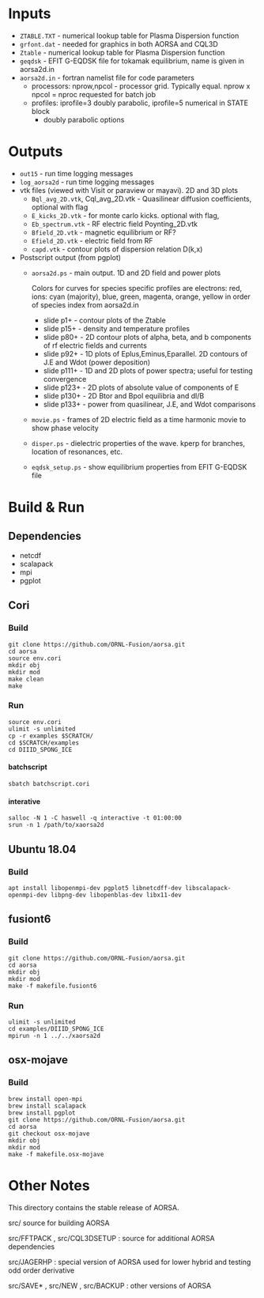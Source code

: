 # Inputs
  - `ZTABLE.TXT` - numerical lookup table for Plasma Dispersion function 
  - `grfont.dat` - needed for graphics in both AORSA and CQL3D
  - `Ztable` - numerical lookup table for Plasma Dispersion function
  - `geqdsk` - EFIT G-EQDSK file for tokamak equilibrium, name is given in aorsa2d.in
  - `aorsa2d.in` - fortran namelist file for code parameters
    + processors: nprow,npcol - processor grid. Typically equal. nprow x npcol = nproc requested for batch job
    + profiles: iprofile=3 doubly parabolic, iprofile=5 numerical in STATE block
      - doubly parabolic options

# Outputs
  - `out15` - run time logging messages
  - `log_aorsa2d` - run time logging messages
  - vtk files (viewed with Visit or paraview or mayavi). 2D and 3D plots
    - `Bql_avg_2D.vtk`, Cql_avg_2D.vtk - Quasilinear diffusion coefficients, optional with flag
    - `E_kicks_2D.vtk` - for monte carlo kicks. optional with flag, 
    - `Eb_spectrum.vtk` - RF electric field Poynting_2D.vtk
    - `Bfield_2D.vtk` - magnetic equilibrium or RF?
    - `Efield_2D.vtk`  - electric field from RF 
    - `capd.vtk` - contour plots of dispersion relation D(k,x)
  - Postscript output (from pgplot)
    - `aorsa2d.ps` - main output. 1D and 2D field and power plots
    
      Colors for curves for species specific profiles are electrons: red, ions: cyan (majority), blue, green, magenta, orange, yellow 
      in order of species index from aorsa2d.in
      + slide p1+  - contour plots of the Ztable
      + slide p15+ - density and temperature profiles
      + slide p80+ - 2D contour plots of alpha, beta, and b components of rf electric fields and currents
      + slide p92+ - 1D plots of Eplus,Eminus,Eparallel. 2D contours of J.E and Wdot (power deposition)
      + slide p111+ - 1D and 2D plots of power spectra; useful for testing convergence
      + slide p123+ - 2D plots of absolute value of components of E
      + slide p130+ - 2D Btor and Bpol equilibria and dl/B
      + slide p133+ - power from quasilinear, J.E, and Wdot comparisons
    - `movie.ps` - frames of 2D electric field as a time harmonic movie to show phase velocity
    - `disper.ps` - dielectric properties of the wave. kperp for branches, location of resonances, etc.
    - `eqdsk_setup.ps` - show equilibrium properties from EFIT G-EQDSK file
  
# Build & Run
## Dependencies

* netcdf
* scalapack
* mpi
* pgplot

## Cori
### Build
```
git clone https://github.com/ORNL-Fusion/aorsa.git
cd aorsa
source env.cori
mkdir obj
mkdir mod
make clean
make
```
### Run
```
source env.cori
ulimit -s unlimited
cp -r examples $SCRATCH/
cd $SCRATCH/examples
cd DIIID_SPONG_ICE
```
#### batchscript
```
sbatch batchscript.cori
```
#### interative
```
salloc -N 1 -C haswell -q interactive -t 01:00:00
srun -n 1 /path/to/xaorsa2d
```

## Ubuntu 18.04
### Build
```
apt install libopenmpi-dev pgplot5 libnetcdff-dev libscalapack-openmpi-dev libpng-dev libopenblas-dev libx11-dev

```

## fusiont6
### Build
```
git clone https://github.com/ORNL-Fusion/aorsa.git
cd aorsa
mkdir obj
mkdir mod
make -f makefile.fusiont6
```
### Run
```
ulimit -s unlimited
cd examples/DIIID_SPONG_ICE
mpirun -n 1 ../../xaorsa2d
```

## osx-mojave
### Build
```
brew install open-mpi
brew install scalapack
brew install pgplot
git clone https://github.com/ORNL-Fusion/aorsa.git
cd aorsa
git checkout osx-mojave
mkdir obj
mkdir mod
make -f makefile.osx-mojave
```

# Other Notes
This directory contains the stable release of AORSA. 

src/ source for building AORSA

src/FFTPACK , src/CQL3DSETUP : source for additional AORSA dependencies

src/JAGERHP : special version of AORSA used for lower hybrid and testing odd order derivative

src/SAVE* , src/NEW , src/BACKUP : other versions of AORSA


